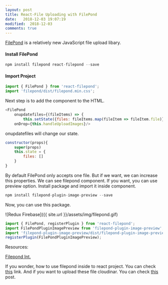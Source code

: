```yaml
---
layout: post
title: React-File Uploading with FilePond
date:   2018-12-03 19:07:19
modified:  2018-12-03
comments: true
---
```


[FilePond](http://pqina.nl/filepond/) is a relatively new JavaScript file upload libary.

#### Install FilePond

```javascript
npm install filepond react-filepond --save
```

#### Import Project

```javascript
import { FilePond } from 'react-filepond';
import 'filepond/dist/filepond.min.css';
```

Next step is to add the component to the HTML.

```javascript
<FilePond
    onupdatefiles={(fileItems) => {
        this.setState({files: fileItems.map(fileItem => fileItem.file)});}}
    onDrop={this.handleUploadImages}/>
```

onupdatefiles will change our state.

```javascript
constructor(props){
    super(props)
    this.state = {
        files: []
    }
}
```

By default FilePond only accepts one file. But if we want, we can increase this properties. We can see filepond component. If you want, you can use preview option. Install package and import it inside component.

```javascript
npm install filepond-plugin-image-preview --save
```

Now, you can use this package.

![Redux Firebase]({{ site.url }}/assets/img/filepond.gif)

```javascript
import { FilePond, registerPlugin } from 'react-filepond';
import FilePondPluginImagePreview from 'filepond-plugin-image-preview';
import 'filepond-plugin-image-preview/dist/filepond-plugin-image-preview.min.css';
registerPlugin(FilePondPluginImagePreview);
```

Resources:

[Filepond Int.](http://itnext.io/uploading-files-with-react-and-filepond-f8a798308557)

If you wonder, how to use filepond inside to react project. You can check [this](http://github.com/ebrugulec/image-text-detection) link. And if you want to upload these file cloudinar. You can check [this](http://medium.com/@ebrugulec/react-upload-file-with-cloudinary-5030766ae099) post.
